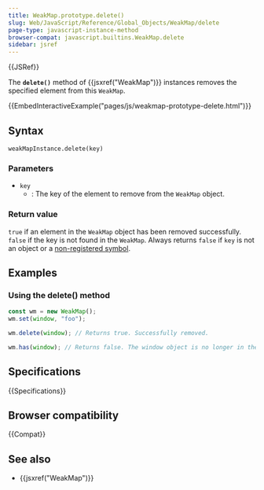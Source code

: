```yaml
---
title: WeakMap.prototype.delete()
slug: Web/JavaScript/Reference/Global_Objects/WeakMap/delete
page-type: javascript-instance-method
browser-compat: javascript.builtins.WeakMap.delete
sidebar: jsref
---
```


{{JSRef}}

The **`delete()`** method of {{jsxref("WeakMap")}} instances removes the specified element from this `WeakMap`.

{{EmbedInteractiveExample("pages/js/weakmap-prototype-delete.html")}}

## Syntax

```js-nolint
weakMapInstance.delete(key)
```

### Parameters

- `key`
  - : The key of the element to remove from the `WeakMap` object.

### Return value

`true` if an element in the `WeakMap` object has been removed successfully. `false` if the key is not found in the `WeakMap`. Always returns `false` if `key` is not an object or a [non-registered symbol](/en-US/docs/Web/JavaScript/Reference/Global_Objects/Symbol#shared_symbols_in_the_global_symbol_registry).

## Examples

### Using the delete() method

```js
const wm = new WeakMap();
wm.set(window, "foo");

wm.delete(window); // Returns true. Successfully removed.

wm.has(window); // Returns false. The window object is no longer in the WeakMap.
```

## Specifications

{{Specifications}}

## Browser compatibility

{{Compat}}

## See also

- {{jsxref("WeakMap")}}
